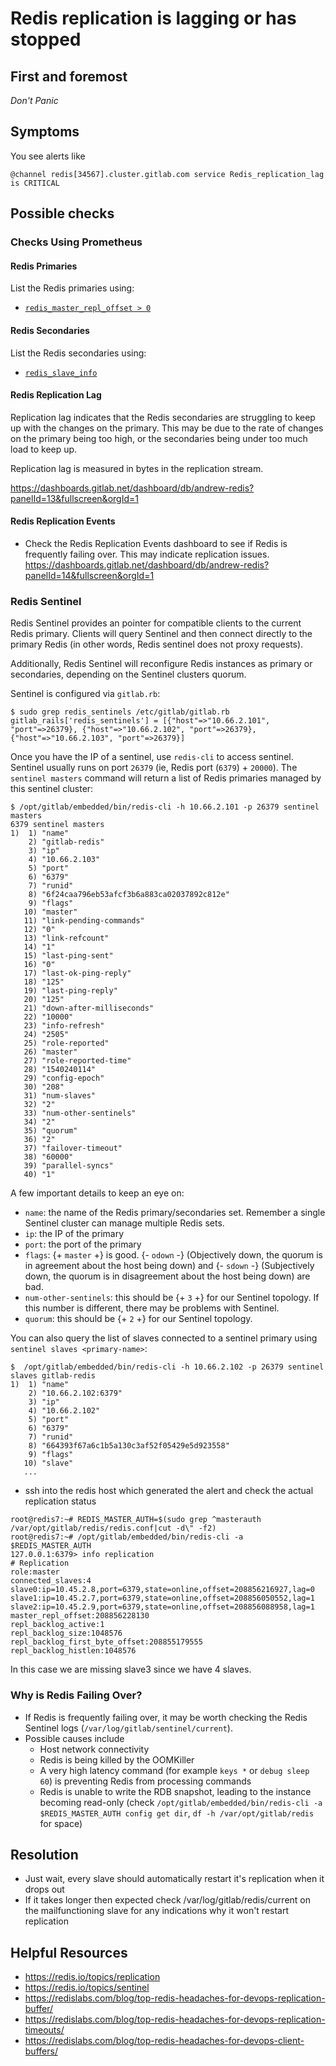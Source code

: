 # Redis replication is lagging or has stopped

## First and foremost

*Don't Panic*

## Symptoms

You see alerts like

```
@channel redis[34567].cluster.gitlab.com service Redis_replication_lag is CRITICAL
```

## Possible checks

### Checks Using Prometheus

#### Redis Primaries

List the Redis primaries using:

* [`redis_master_repl_offset > 0`](https://prometheus.gitlab.com/graph?g0.range_input=1h&g0.expr=redis_master_repl_offset%20%3E%200%20&g0.tab=1)

#### Redis Secondaries

List the Redis secondaries using:

* [`redis_slave_info`](https://prometheus.gitlab.com/graph?g0.range_input=1h&g0.expr=redis_slave_info&g0.tab=1)

#### Redis Replication Lag

Replication lag indicates that the Redis secondaries are struggling to keep up with the changes on the primary. This may be due to the rate of changes on the primary being too high, or the secondaries being under too much load to keep up.

Replication lag is measured in bytes in the replication stream.

https://dashboards.gitlab.net/dashboard/db/andrew-redis?panelId=13&fullscreen&orgId=1

#### Redis Replication Events

* Check the Redis Replication Events dashboard to see if Redis is frequently failing over. This may indicate replication issues. https://dashboards.gitlab.net/dashboard/db/andrew-redis?panelId=14&fullscreen&orgId=1

### Redis Sentinel

Redis Sentinel provides an pointer for compatible clients to the current Redis primary. Clients will query Sentinel and then connect directly to the primary Redis (in other words, Redis sentinel does not proxy requests).

Additionally, Redis Sentinel will reconfigure Redis instances as primary or secondaries, depending on the Sentinel clusters quorum.

Sentinel is configured via `gitlab.rb`:

```shell
$ sudo grep redis_sentinels /etc/gitlab/gitlab.rb
gitlab_rails['redis_sentinels'] = [{"host"=>"10.66.2.101", "port"=>26379}, {"host"=>"10.66.2.102", "port"=>26379}, {"host"=>"10.66.2.103", "port"=>26379}]
```

Once you have the IP of a sentinel, use `redis-cli` to access sentinel. Sentinel usually runs on port `26379` (ie, Redis port (`6379`) + `20000`). The `sentinel masters` command will return a list of Redis primaries managed by this sentinel cluster:

```shell
$ /opt/gitlab/embedded/bin/redis-cli -h 10.66.2.101 -p 26379 sentinel masters
6379 sentinel masters
1)  1) "name"
    2) "gitlab-redis"
    3) "ip"
    4) "10.66.2.103"
    5) "port"
    6) "6379"
    7) "runid"
    8) "6f24caa796eb53afcf3b6a883ca02037892c812e"
    9) "flags"
   10) "master"
   11) "link-pending-commands"
   12) "0"
   13) "link-refcount"
   14) "1"
   15) "last-ping-sent"
   16) "0"
   17) "last-ok-ping-reply"
   18) "125"
   19) "last-ping-reply"
   20) "125"
   21) "down-after-milliseconds"
   22) "10000"
   23) "info-refresh"
   24) "2505"
   25) "role-reported"
   26) "master"
   27) "role-reported-time"
   28) "1540240114"
   29) "config-epoch"
   30) "208"
   31) "num-slaves"
   32) "2"
   33) "num-other-sentinels"
   34) "2"
   35) "quorum"
   36) "2"
   37) "failover-timeout"
   38) "60000"
   39) "parallel-syncs"
   40) "1"
```

A few important details to keep an eye on:

* `name`: the name of the Redis primary/secondaries set. Remember a single Sentinel cluster can manage multiple Redis sets.
* `ip`: the IP of the primary
* `port`: the port of the primary
* `flags`: {+ `master` +} is good. {- `odown` -} (Objectively down, the quorum is in agreement about the host being down) and {- `sdown` -} (Subjectively down, the quorum is in disagreement about the host being down)  are bad.
* `num-other-sentinels`: this should be {+ `3` +} for our Sentinel topology. If this number is different, there may be problems with Sentinel.
* `quorum`: this should be {+ `2` +} for our Sentinel topology.


You can also query the list of slaves connected to a sentinel primary using `sentinel slaves <primary-name>`:

```shell
$  /opt/gitlab/embedded/bin/redis-cli -h 10.66.2.102 -p 26379 sentinel slaves gitlab-redis
1)  1) "name"
    2) "10.66.2.102:6379"
    3) "ip"
    4) "10.66.2.102"
    5) "port"
    6) "6379"
    7) "runid"
    8) "664393f67a6c1b5a130c3af52f05429e5d923558"
    9) "flags"
   10) "slave"
   ...
```

* ssh into the redis host which generated the alert and check the actual replication status

```shell
root@redis7:~# REDIS_MASTER_AUTH=$(sudo grep ^masterauth /var/opt/gitlab/redis/redis.conf|cut -d\" -f2)
root@redis7:~# /opt/gitlab/embedded/bin/redis-cli -a $REDIS_MASTER_AUTH
127.0.0.1:6379> info replication
# Replication
role:master
connected_slaves:4
slave0:ip=10.45.2.8,port=6379,state=online,offset=208856216927,lag=0
slave1:ip=10.45.2.7,port=6379,state=online,offset=208856050552,lag=1
slave2:ip=10.45.2.9,port=6379,state=online,offset=208856088958,lag=1
master_repl_offset:208856228130
repl_backlog_active:1
repl_backlog_size:1048576
repl_backlog_first_byte_offset:208855179555
repl_backlog_histlen:1048576
```

In this case we are missing slave3 since we have 4 slaves.

### Why is Redis Failing Over?

* If Redis is frequently failing over, it may be worth checking the Redis Sentinel logs (`/var/log/gitlab/sentinel/current`).
* Possible causes include
    * Host network connectivity
    * Redis is being killed by the OOMKiller
    * A very high latency command (for example `keys *` or `debug sleep 60`) is preventing Redis from processing commands
    * Redis is unable to write the RDB snapshot, leading to the instance becoming read-only (check `/opt/gitlab/embedded/bin/redis-cli -a $REDIS_MASTER_AUTH config get dir`,  `df -h /var/opt/gitlab/redis` for space)

## Resolution

* Just wait, every slave should automatically restart it's replication when it drops out
* If it takes longer then expected check /var/log/gitlab/redis/current on the mailfunctioning slave for any indications why it won't restart replication

## Helpful Resources

* https://redis.io/topics/replication
* https://redis.io/topics/sentinel
* https://redislabs.com/blog/top-redis-headaches-for-devops-replication-buffer/
* https://redislabs.com/blog/top-redis-headaches-for-devops-replication-timeouts/
* https://redislabs.com/blog/top-redis-headaches-for-devops-client-buffers/


